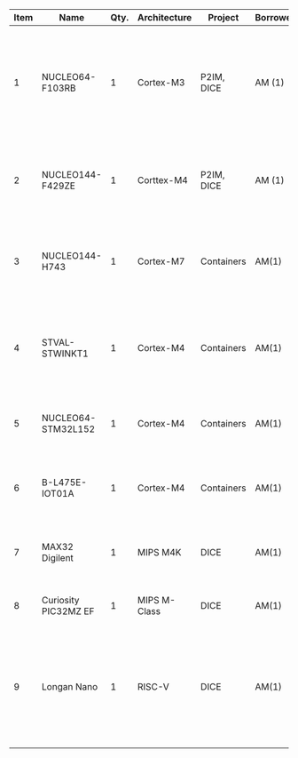 | Item | Name                 | Qty. | Architecture | Project    | Borrower  | Comments                                                                                               |
|------|----------------------|------|--------------|------------|--------|--------------------------------------------------------------------------------------------------------|
| 1    | NUCLEO64-F103RB      | 1    | Cortex-M3    | P2IM, DICE | AM (1) | Entry level Cortex-M3, lots of sample firmware available, good starting point for Cortex-M development |
| 2    | NUCLEO144-F429ZE     | 1    | Corttex-M4   | P2IM, DICE | AM (1) | Ethernet enabled, powerful board and reference design for MBED                                         |
| 3    | NUCLEO144-H743       | 1    | Cortex-M7    | Containers | AM(1)  | High-end MCU, Ethernet enabled, FreeRTOS AWS compatible                                                |
| 4    | STVAL-STWINKT1       | 1    | Cortex-M4    | Containers | AM(1)  | Industrial-level IoT node with multiple sensors, FreeRTOS AWS Compatible                               |
| 5    | NUCLEO64-STM32L152   | 1    | Cortex-M4    | Containers | AM(1)  | Ultra-low power, FreeRTOS AWS Compatible                                                               |
| 6    | B-L475E-IOT01A       | 1    | Cortex-M4    | Containers | AM(1)  | IoT node, multiple I2C sensors, FreeRTOS AWS compatible                                                |
| 7    | MAX32 Digilent       | 1    | MIPS M4K     | DICE       | AM(1)  | Entry-Level MIPS MCU, no real MMU but supports BSD ports                                               |
| 8    | Curiosity PIC32MZ EF | 1    | MIPS M-Class | DICE       | AM(1)  | High-End MIPS MCU with real MMU                                                                        |
| 9    | Longan Nano          | 1    | RISC-V       | DICE       | AM(1)  | Entry level RISC-V development board with LCD, similar to STM32F103, it is a kind of clone but RISC-V  |
|      |                      |      |              |            |        |                                                                                                        |

